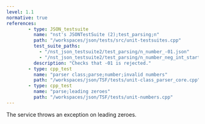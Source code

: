 ```yaml
---
level: 1.1
normative: true
references:
        - type: JSON_testsuite
          name: "nst's JSONTestSuite (2);test_parsing;n"
          path: "/workspaces/json/tests/src/unit-testsuites.cpp"
          test_suite_paths:
            - "/nst_json_testsuite2/test_parsing/n_number_-01.json"
            - "/nst_json_testsuite2/test_parsing/n_number_neg_int_starting_with_zero.json"
          description: "Checks that -01 is rejected."
        - type: cpp_test
          name: "parser class;parse;number;invalid numbers"
          path: "/workspaces/json/TSF/tests/unit-class_parser_core.cpp"
        - type: cpp_test
          name: "parse;leading zeroes"
          path: "/workspaces/json/TSF/tests/unit-numbers.cpp"
---
```


The service throws an exception on leading zeroes.